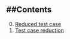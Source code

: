 ##Contents
---
  0. [Reduced test case](https://css-tricks.com/reduced-test-cases/ "css trick post")
  0. [Test case reduction](https://webkit.org/test-case-reduction/ "webkit post")
